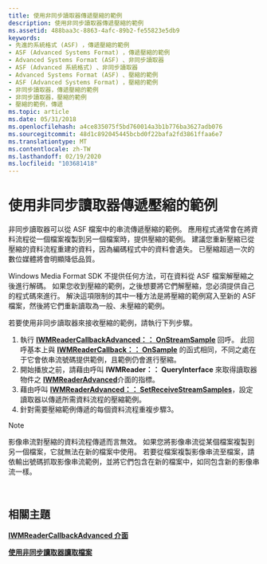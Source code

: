 ```yaml
---
title: 使用非同步讀取器傳遞壓縮的範例
description: 使用非同步讀取器傳遞壓縮的範例
ms.assetid: 488baa3c-8863-4afc-89b2-fe55823e5db9
keywords:
- 先進的系統格式 (ASF) ，傳遞壓縮的範例
- ASF (Advanced Systems Format) ，傳遞壓縮的範例
- Advanced Systems Format (ASF) 、非同步讀取器
- ASF (Advanced 系統格式) 、非同步讀取器
- Advanced Systems Format (ASF) 、壓縮的範例
- ASF (Advanced Systems Format) ，壓縮的範例
- 非同步讀取器，傳遞壓縮的範例
- 非同步讀取器，壓縮的範例
- 壓縮的範例，傳遞
ms.topic: article
ms.date: 05/31/2018
ms.openlocfilehash: a4ce835075f5bd760014a3b1b776ba3627adb076
ms.sourcegitcommit: 48d1c892045445bcbd0f22bafa2fd3861ffaa6e7
ms.translationtype: MT
ms.contentlocale: zh-TW
ms.lasthandoff: 02/19/2020
ms.locfileid: "103681418"
---
```

# <a name="to-deliver-compressed-samples-with-the-asynchronous-reader"></a>使用非同步讀取器傳遞壓縮的範例

非同步讀取器可以從 ASF 檔案中的串流傳遞壓縮的範例。 應用程式通常會在將資料流程從一個檔案複製到另一個檔案時，提供壓縮的範例。 建議您重新壓縮已從壓縮的資料流程重建的資料，因為編碼程式中的資料會遺失。 已壓縮超過一次的數位媒體將會明顯降低品質。

Windows Media Format SDK 不提供任何方法，可在資料從 ASF 檔案解壓縮之後進行解碼。 如果您收到壓縮的範例，之後想要將它們解壓縮，您必須提供自己的程式碼來進行。 解決這項限制的其中一種方法是將壓縮的範例寫入至新的 ASF 檔案，然後將它們重新讀取為一般、未壓縮的範例。

若要使用非同步讀取器來接收壓縮的範例，請執行下列步驟。

1.  執行 [**IWMReaderCallbackAdvanced：： OnStreamSample**](/previous-versions/windows/desktop/api/Wmsdkidl/nf-wmsdkidl-iwmreadercallbackadvanced-onstreamsample) 回呼。 此回呼基本上與 [**IWMReaderCallback：： OnSample**](/previous-versions/windows/desktop/api/Wmsdkidl/nf-wmsdkidl-iwmreadercallback-onsample) 的函式相同，不同之處在于它會依串流號碼提供範例，且範例仍會進行壓縮。
2.  開始播放之前，請藉由呼叫 **IWMReader：： QueryInterface** 來取得讀取器物件之 [**IWMReaderAdvanced**](/previous-versions/windows/desktop/api/wmsdkidl/nn-wmsdkidl-iwmreaderadvanced)介面的指標。
3.  藉由呼叫 [**IWMReaderAdvanced：： SetReceiveStreamSamples**](/previous-versions/windows/desktop/api/Wmsdkidl/nf-wmsdkidl-iwmreaderadvanced-setreceivestreamsamples)，設定讀取器以傳遞所需資料流程的壓縮範例。
4.  針對需要壓縮範例傳遞的每個資料流程重複步驟3。

> [!Note]  
> 影像串流對壓縮的資料流程傳遞而言無效。 如果您將影像串流從某個檔案複製到另一個檔案，它就無法在新的檔案中使用。 若要從檔案複製影像串流至檔案，請依輸出號碼抓取影像串流範例，並將它們包含在新的檔案中，如同包含新的影像串流一樣。

 

## <a name="related-topics"></a>相關主題

<dl> <dt>

[**IWMReaderCallbackAdvanced 介面**](/previous-versions/windows/desktop/api/wmsdkidl/nn-wmsdkidl-iwmreadercallbackadvanced)
</dt> <dt>

[**使用非同步讀取器讀取檔案**](reading-files-with-the-asynchronous-reader.md)
</dt> </dl>

 

 




